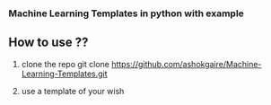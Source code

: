 ### Machine Learning Templates in python with example


## How to use ??

1. clone the repo
git clone https://github.com/ashokgaire/Machine-Learning-Templates.git

2. use a template of your wish

